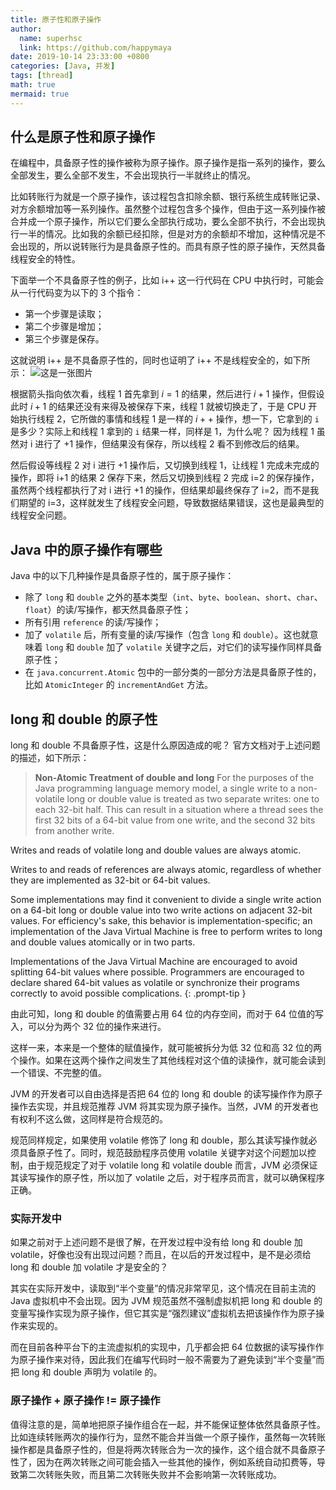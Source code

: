 ```yaml
---
title: 原子性和原子操作
author:
  name: superhsc
  link: https://github.com/happymaya
date: 2019-10-14 23:33:00 +0800
categories: [Java, 并发]
tags: [thread]
math: true
mermaid: true
---
```


## 什么是原子性和原子操作

在编程中，具备原子性的操作被称为原子操作。原子操作是指一系列的操作，要么全部发生，要么全部不发生，不会出现执行一半就终止的情况。

比如转账行为就是一个原子操作，该过程包含扣除余额、银行系统生成转账记录、对方余额增加等一系列操作。虽然整个过程包含多个操作，但由于这一系列操作被合并成一个原子操作，所以它们要么全部执行成功，要么全部不执行，不会出现执行一半的情况。比如我的余额已经扣除，但是对方的余额却不增加，这种情况是不会出现的，所以说转账行为是具备原子性的。而具有原子性的原子操作，天然具备线程安全的特性。

下面举一个不具备原子性的例子，比如 i++ 这一行代码在 CPU 中执行时，可能会从一行代码变为以下的 3 个指令：

- 第一个步骤是读取；
- 第二个步骤是增加；
- 第三个步骤是保存。

这就说明 i++ 是不具备原子性的，同时也证明了 i++ 不是线程安全的，如下所示：
![这是一张图片](https://images.happymaya.cn/assert/java/thread/java-thread-safe.png)

根据箭头指向依次看，线程 1 首先拿到 $i=1$ 的结果，然后进行 $i+1$ 操作，但假设此时 $i+1$ 的结果还没有来得及被保存下来，线程 1 就被切换走了，于是 CPU 开始执行线程 2，它所做的事情和线程 1 是一样的 $i++$ 操作，想一下，它拿到的 `i` 是多少？实际上和线程 1 拿到的 `i` 结果一样，同样是 1，为什么呢？ 因为线程 1 虽然对 i 进行了 $+1$ 操作，但结果没有保存，所以线程 2 看不到修改后的结果。



然后假设等线程 2 对 i 进行 +1 操作后，又切换到线程 1，让线程 1 完成未完成的操作，即将 i+1 的结果 2 保存下来，然后又切换到线程 2 完成 i=2 的保存操作，虽然两个线程都执行了对 i 进行 +1 的操作，但结果却最终保存了 i=2，而不是我们期望的 i=3，这样就发生了线程安全问题，导致数据结果错误，这也是最典型的线程安全问题。

## Java 中的原子操作有哪些

Java 中的以下几种操作是具备原子性的，属于原子操作：
- 除了 `long` 和 `double` 之外的基本类型（`int`、`byte`、`boolean`、`short`、`char`、`float`）的读/写操作，都天然具备原子性；
- 所有引用 `reference` 的读/写操作；
- 加了 `volatile` 后，所有变量的读/写操作（包含 `long` 和 `double`）。这也就意味着 `long` 和 `double` 加了 `volatile` 关键字之后，对它们的读写操作同样具备原子性；
- 在 `java.concurrent.Atomic` 包中的一部分类的一部分方法是具备原子性的，比如 `AtomicInteger` 的 `incrementAndGet` 方法。

## long 和 double 的原子性

long 和 double 不具备原子性，这是什么原因造成的呢？ 官方文档对于上述问题的描述，如下所示：

> **Non-Atomic Treatment of double and long**
For the purposes of the Java programming language memory model, a single write to a non-volatile long or double value is treated as two separate writes: one to each 32-bit half. This can result in a situation where a thread sees the first 32 bits of a 64-bit value from one write, and the second 32 bits from another write.

Writes and reads of volatile long and double values are always atomic.

Writes to and reads of references are always atomic, regardless of whether they are implemented as 32-bit or 64-bit values.

Some implementations may find it convenient to divide a single write action on a 64-bit long or double value into two write actions on adjacent 32-bit values. For efficiency's sake, this behavior is implementation-specific; an implementation of the Java Virtual Machine is free to perform writes to long and double values atomically or in two parts.

Implementations of the Java Virtual Machine are encouraged to avoid splitting 64-bit values where possible. Programmers are encouraged to declare shared 64-bit values as volatile or synchronize their programs correctly to avoid possible complications.
{: .prompt-tip }

由此可知，long 和 double 的值需要占用 64 位的内存空间，而对于 64 位值的写入，可以分为两个 32 位的操作来进行。

这样一来，本来是一个整体的赋值操作，就可能被拆分为低 32 位和高 32 位的两个操作。如果在这两个操作之间发生了其他线程对这个值的读操作，就可能会读到一个错误、不完整的值。

JVM 的开发者可以自由选择是否把 64 位的 long 和 double 的读写操作作为原子操作去实现，并且规范推荐 JVM 将其实现为原子操作。当然，JVM 的开发者也有权利不这么做，这同样是符合规范的。

规范同样规定，如果使用 volatile 修饰了 long 和 double，那么其读写操作就必须具备原子性了。同时，规范鼓励程序员使用 volatile 关键字对这个问题加以控制，由于规范规定了对于 volatile long 和 volatile double 而言，JVM 必须保证其读写操作的原子性，所以加了 volatile 之后，对于程序员而言，就可以确保程序正确。

### **实际开发中**

如果之前对于上述问题不是很了解，在开发过程中没有给 long 和 double 加 volatile，好像也没有出现过问题？而且，在以后的开发过程中，是不是必须给 long 和 double 加 volatile 才是安全的？

其实在实际开发中，读取到“半个变量”的情况非常罕见，这个情况在目前主流的 Java 虚拟机中不会出现。因为 JVM 规范虽然不强制虚拟机把 long 和 double 的变量写操作实现为原子操作，但它其实是“强烈建议”虚拟机去把该操作作为原子操作来实现的。

而在目前各种平台下的主流虚拟机的实现中，几乎都会把 64 位数据的读写操作作为原子操作来对待，因此我们在编写代码时一般不需要为了避免读到“半个变量”而把 long 和 double 声明为 volatile 的。

### **原子操作** **+** **原子操作** **!=** **原子操作**

值得注意的是，简单地把原子操作组合在一起，并不能保证整体依然具备原子性。比如连续转账两次的操作行为，显然不能合并当做一个原子操作，虽然每一次转账操作都是具备原子性的，但是将两次转账合为一次的操作，这个组合就不具备原子性了，因为在两次转账之间可能会插入一些其他的操作，例如系统自动扣费等，导致第二次转账失败，而且第二次转账失败并不会影响第一次转账成功。